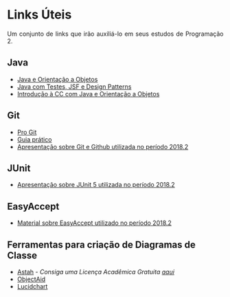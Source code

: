 # Links Úteis #

<p align="justify">Um conjunto de links que irão auxiliá-lo em seus estudos de Programação 2.</p>

## Java ##

  - [Java e Orientação a Objetos](https://www.caelum.com.br/apostila-java-orientacao-objetos/)
  - [Java com Testes, JSF e Design Patterns](https://www.caelum.com.br/apostila-java-testes-jsf-web-services-design-patterns/)
  - [Introdução à CC com Java e Orientação a Objetos](https://www.caelum.com.br/apostila-java-orientacao-objetos/)
  
## Git ##

- [Pro Git](https://git-scm.com/book/pt-br/v2)
- [Guia prático](http://rogerdudler.github.io/git-guide/index.pt_BR.html)
- [Apresentação sobre Git e Github utilizada no período 2018.2](https://docs.google.com/presentation/d/1RRqpbSnEDrUSBNzo-QwsLoUz5hM4UXboj8SjucJKiH4/edit?usp=sharing)

## JUnit ##

  - [Apresentação sobre JUnit 5 utilizada no período 2018.2](https://docs.google.com/presentation/d/1RjFY9V1IqCkvruc5i56Vby4VZ0-ZpByfdZVvqyWHpjk/edit?usp=sharing)

## EasyAccept ##

  - [Material sobre EasyAccept utilizado no período 2018.2](https://github.com/hericlesme/EasyAcceptLesson)

## Ferramentas para criação de Diagramas de Classe ##
  - [Astah](http://astah.net/download) - *Consiga uma Licença Acadêmica Gratuita [aqui](http://astah.net/student-license-request)*
  - [ObjectAid](http://www.objectaid.com/)
  - [Lucidchart](https://www.lucidchart.com/pages/pt)
